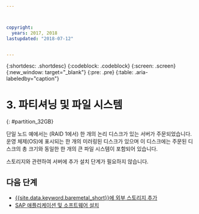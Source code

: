 ```yaml
---



copyright:
  years: 2017, 2018
lastupdated: "2018-07-12"


---
```


{:shortdesc: .shortdesc}
{:codeblock: .codeblock}
{:screen: .screen}
{:new_window: target="_blank"}
{:pre: .pre}
{:table: .aria-labeledby="caption"}

# 3. 파티셔닝 및 파일 시스템
{: #partition_32GB}

단일 노드 예에서는 (RAID 1에서) 한 개의 논리 디스크가 있는 서버가 주문되었습니다. 운영 체제(OS)에 표시되는 한 개의 미러링된 디스크가 있으며 이 디스크에는 주문된 디스크의 총 크기와 동일한 한 개의 큰 파일 시스템이 포함되어 있습니다.

스토리지와 관련하여 서버에 추가 설치 단계가 필요하지 않습니다.

## 다음 단계

  * [{{site.data.keyword.baremetal_short}}에 외부 스토리지 추가](/docs/infrastructure/sap-netweaver-ms-qrg/ms-provisioning-external-storage-to-your-server.html)
  * [SAP 애플리케이션 및 소프트웨어 설치](/docs/infrastructure/sap-netweaver-ms-qrg/ms-installing-your-SAP-landscape.html)
